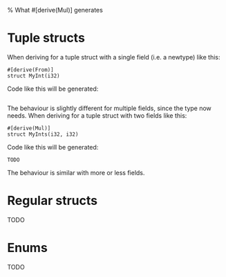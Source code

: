 % What #[derive(Mul)] generates

# Tuple structs

When deriving for a tuple struct with a single field (i.e. a newtype) like this:

```
#[derive(From)]
struct MyInt(i32)
```

Code like this will be generated:

```

```

The behaviour is slightly different for multiple fields, since the type now
needs.
When deriving for a tuple struct with two fields like this:

```
#[derive(Mul)]
struct MyInts(i32, i32)
```

Code like this will be generated:

```
TODO
```

The behaviour is similar with more or less fields.



# Regular structs

TODO

# Enums

TODO
